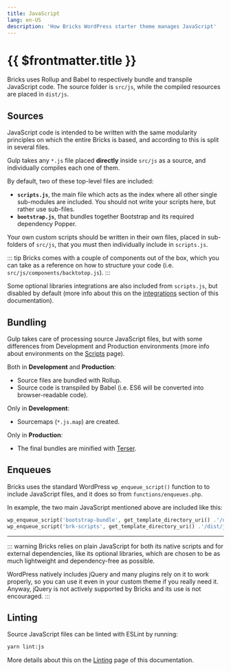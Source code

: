 ```yaml
---
title: JavaScript
lang: en-US
description: 'How Bricks WordPress starter theme manages JavaScript'
---
```


# {{ $frontmatter.title }}

Bricks uses Rollup and Babel to respectively bundle and transpile JavaScript code. The source folder is `src/js`, while the compiled resources are placed in `dist/js`.

## Sources

JavaScript code is intended to be written with the same modularity principles on which the entire Bricks is based, and according to this is split in several files.

Gulp takes any `*.js` file placed **directly** inside `src/js` as a source, and individually compiles each one of them.

By default, two of these top-level files are included:

-   **`scripts.js`**, the main file which acts as the index where all other single sub-modules are included. You should not write your scripts here, but rather use sub-files.
-   **`bootstrap.js`**, that bundles together Bootstrap and its required dependency Popper.

Your own custom scripts should be written in their own files, placed in sub-folders of `src/js`, that you must then individually include in `scripts.js`.

::: tip
Bricks comes with a couple of components out of the box, which you can take as a reference on how to structure your code (i.e. `src/js/components/backtotop.js`).
:::

Some optional libraries integrations are also included from `scripts.js`, but disabled by default (more info about this on the [integrations](/integrations/) section of this documentation).

## Bundling

Gulp takes care of processing source JavaScript files, but with some differences from Development and Production environments (more info about environments on the [Scripts](/theme/scripts/) page).

Both in **Development** and **Production**:

-   Source files are bundled with Rollup.
-   Source code is transpiled by Babel (i.e. ES6 will be converted into browser-readable code).

Only in **Development**:

-   Sourcemaps (`*.js.map`) are created.

Only in **Production**:

-   The final bundles are minified with [Terser](https://terser.org/).

## Enqueues

Bricks uses the standard WordPress `wp_enqueue_script()` function to to include JavaScript files, and it does so from `functions/enqueues.php`.

In example, the two main JavaScript mentioned above are included like this:

```php
wp_enqueue_script('bootstrap-bundle', get_template_directory_uri() .'/dist/js/bootstrap.min.js', false, $theme_version, true );
wp_enqueue_script('brk-scripts', get_template_directory_uri() .'/dist/js/scripts.min.js', false, $theme_version, true );
```

---

::: warning
Bricks relies on plain JavaScript for both its native scripts and for external dependencies, like its optional libraries, which are chosen to be as much lightweight and dependency-free as possible.

WordPress natively includes jQuery and many plugins rely on it to work properly, so you can use it even in your custom theme if you really need it. Anyway, jQuery is not actively supported by Bricks and its use is not encouraged.
:::

## Linting

Source JavaScript files can be linted with ESLint by running:

```bash
yarn lint:js 
```

More details about this on the [Linting](/theme/linting/) page of this documentation.
